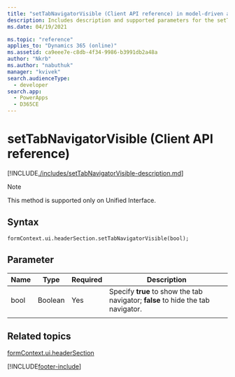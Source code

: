 ```yaml
---
title: "setTabNavigatorVisible (Client API reference) in model-driven apps| MicrosoftDocs"
description: Includes description and supported parameters for the setTabNavigationVisible method.
ms.date: 04/19/2021

ms.topic: "reference"
applies_to: "Dynamics 365 (online)"
ms.assetid: ca9eee7e-c8db-4f34-9986-b3991db2a48a
author: "Nkrb"
ms.author: "nabuthuk"
manager: "kvivek"
search.audienceType: 
  - developer
search.app: 
  - PowerApps
  - D365CE
---
```


# setTabNavigatorVisible (Client API reference)

[!INCLUDE[./includes/setTabNavigatorVisible-description.md](./includes/setTabNavigatorVisible-description.md)]

> [!NOTE]
> This method is supported only on Unified Interface.

## Syntax

`formContext.ui.headerSection.setTabNavigatorVisible(bool);`

## Parameter

|Name|Type|Required|Description|
|----|------|-------|----------|
|bool|Boolean|Yes|Specify **true** to show the tab navigator; **false** to hide the tab navigator.|
|||||

## Related topics

[formContext.ui.headerSection](../formContext-ui-headerSection.md)

[!INCLUDE[footer-include](../../../../../includes/footer-banner.md)]